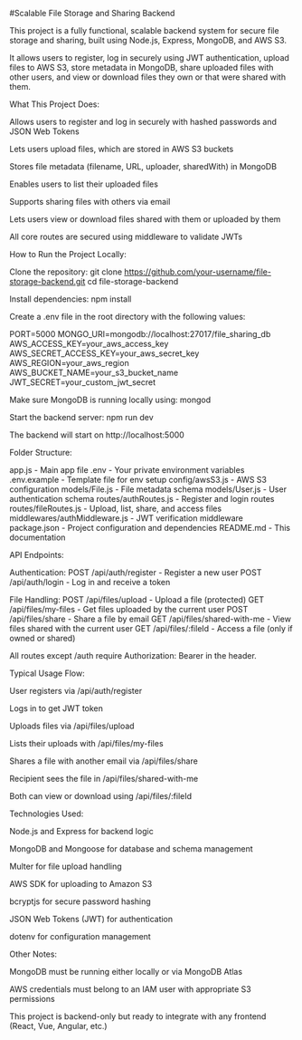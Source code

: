 #Scalable File Storage and Sharing Backend

This project is a fully functional, scalable backend system for secure file storage and sharing, built using Node.js, Express, MongoDB, and AWS S3.

It allows users to register, log in securely using JWT authentication, upload files to AWS S3, store metadata in MongoDB, share uploaded files with other users, and view or download files they own or that were shared with them.

What This Project Does:

Allows users to register and log in securely with hashed passwords and JSON Web Tokens

Lets users upload files, which are stored in AWS S3 buckets

Stores file metadata (filename, URL, uploader, sharedWith) in MongoDB

Enables users to list their uploaded files

Supports sharing files with others via email

Lets users view or download files shared with them or uploaded by them

All core routes are secured using middleware to validate JWTs

How to Run the Project Locally:

Clone the repository: git clone https://github.com/your-username/file-storage-backend.git cd file-storage-backend

Install dependencies: npm install

Create a .env file in the root directory with the following values:

PORT=5000
MONGO_URI=mongodb://localhost:27017/file_sharing_db
AWS_ACCESS_KEY=your_aws_access_key
AWS_SECRET_ACCESS_KEY=your_aws_secret_key
AWS_REGION=your_aws_region
AWS_BUCKET_NAME=your_s3_bucket_name
JWT_SECRET=your_custom_jwt_secret

Make sure MongoDB is running locally using: mongod

Start the backend server: npm run dev

The backend will start on http://localhost:5000

Folder Structure:

app.js - Main app file
.env - Your private environment variables
.env.example - Template file for env setup
config/awsS3.js - AWS S3 configuration
models/File.js - File metadata schema
models/User.js - User authentication schema
routes/authRoutes.js - Register and login routes
routes/fileRoutes.js - Upload, list, share, and access files
middlewares/authMiddleware.js - JWT verification middleware
package.json - Project configuration and dependencies
README.md - This documentation

API Endpoints:

Authentication: POST /api/auth/register - Register a new user
POST /api/auth/login - Log in and receive a token

File Handling: POST /api/files/upload - Upload a file (protected)
GET /api/files/my-files - Get files uploaded by the current user
POST /api/files/share - Share a file by email
GET /api/files/shared-with-me - View files shared with the current user
GET /api/files/:fileId - Access a file (only if owned or shared)

All routes except /auth require Authorization: Bearer <token> in the header.

Typical Usage Flow:

User registers via /api/auth/register

Logs in to get JWT token

Uploads files via /api/files/upload

Lists their uploads with /api/files/my-files

Shares a file with another email via /api/files/share

Recipient sees the file in /api/files/shared-with-me

Both can view or download using /api/files/:fileId

Technologies Used:

Node.js and Express for backend logic

MongoDB and Mongoose for database and schema management

Multer for file upload handling

AWS SDK for uploading to Amazon S3

bcryptjs for secure password hashing

JSON Web Tokens (JWT) for authentication

dotenv for configuration management

Other Notes:

MongoDB must be running either locally or via MongoDB Atlas

AWS credentials must belong to an IAM user with appropriate S3 permissions

This project is backend-only but ready to integrate with any frontend (React, Vue, Angular, etc.)
